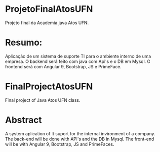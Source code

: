 # ProjetoFinalAtosUFN
 Projeto final da Academia java Atos UFN. 
# Resumo:
 Aplicação de um sistema de suporte TI para o ambiente interno de uma empresa. 
 O backend será feito com java com Api's e o DB em Mysql. O frontend será com Angular 9, Bootstrap, JS e PrimeFace.

# FinalProjectAtosUFN
 Final project of Java Atos UFN class.

# Abstract
 A system aplication of It suport for the internal invironment of a company.
 The back-end will be done with API's and the DB in Mysql. The front-end will be with Angular 9, Bootstrap, JS and PrimeFaces.